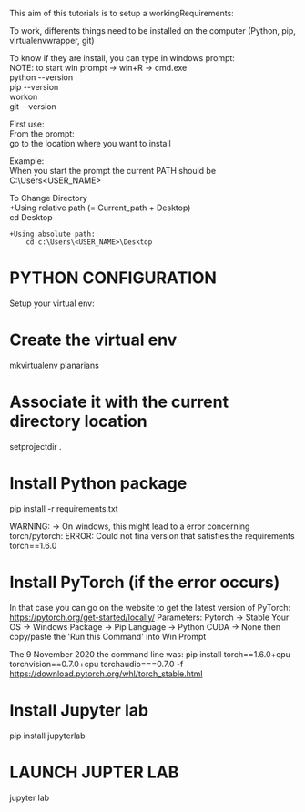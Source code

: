 This aim of this tutorials is to setup a workingRequirements:  
  
To work, differents things need to be installed on the computer (Python, pip, virtualenvwrapper, git)  
  
To know if they are install, you can type in windows prompt:  
NOTE: to start win prompt -> win+R -> cmd.exe  
python --version  
pip --version  
workon  
git --version  

First use:  
From the prompt:  
go to the location where you want to install   

Example:  
When you start the prompt the current PATH should be C:\Users\<USER_NAME>  

To Change Directory  
	+Using relative path (= Current_path + Desktop)  
		cd Desktop   

	+Using absolute path:  
		cd c:\Users\<USER_NAME>\Desktop  


# PYTHON CONFIGURATION
Setup your virtual env:
# Create the virtual env  
mkvirtualenv planarians

# Associate it with the current directory location
setprojectdir .

# Install Python package
pip install -r requirements.txt

WARNING:
-> On windows, this might lead to a error concerning torch/pytorch:
ERROR: Could not fina version that satisfies the requirements torch==1.6.0

# Install PyTorch (if the error occurs)
In that case you can go on the website to get the latest version of PyTorch:
https://pytorch.org/get-started/locally/ 
Parameters: Pytorch -> Stable
			Your OS -> Windows
			Package -> Pip
			Language -> Python
			CUDA -> None
then copy/paste the 'Run this Command' into Win Prompt


The 9 November 2020 the command line was:
pip install torch==1.6.0+cpu torchvision==0.7.0+cpu torchaudio===0.7.0 -f https://download.pytorch.org/whl/torch_stable.html

# Install Jupyter lab
pip install jupyterlab

# LAUNCH JUPTER LAB
jupyter lab

